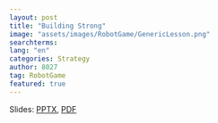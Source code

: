 ```yaml
---
layout: post
title: "Building Strong"
image: "assets/images/RobotGame/GenericLesson.png"
searchterms:
lang: "en"
categories: Strategy
author: 8027
tag: RobotGame
featured: true
---
```


Slides:
<a href="/translations/en-us/RobotGame/BuildingStrong.pptx">PPTX</a>,
<a href="/translations/en-us/RobotGame/BuildingStrong.pdf">PDF</a>
